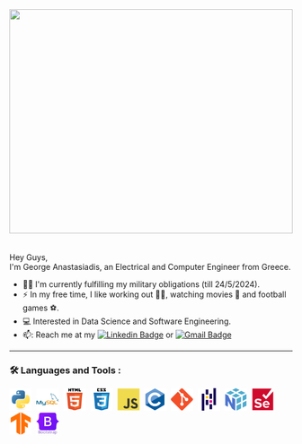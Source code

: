 <div align="center">
  <img src="https://media.giphy.com/media/dWesBcTLavkZuG35MI/giphy.gif" width="100%" height="400"/>
</div>

<br>

Hey Guys, <br>
I'm George Anastasiadis, an Electrical and Computer Engineer from Greece.

- 👨‍💼 I'm currently fulfilling my military obligations (till 24/5/2024).
-  ⚡ In my free time, I like working out 🏋️‍♂️, watching movies 🎦 and football games ⚽.
-  💻 Interested in Data Science and Software Engineering.
-  📫: Reach me at my [![Linkedin Badge](https://img.shields.io/badge/-LinkedIn-blue?style=flat&logo=Linkedin&logoColor=white)](https://www.linkedin.com/in/ganastasiadis/) or [![Gmail Badge](https://img.shields.io/badge/Gmail-red?style=flat&logo=gmail&logoColor=white)](mailto:george.a.anastasiadis@gmail.com)

---

### :hammer_and_wrench: Languages and Tools :
<div>
  <img src="https://github.com/devicons/devicon/blob/master/icons/python/python-original.svg" title="Python" alt="Python" width="40" height="40"/>&nbsp;
  <img src="https://github.com/devicons/devicon/blob/master/icons/mysql/mysql-original-wordmark.svg" title="MySQL" alt="MySQL" width="40" height="40"/>&nbsp;
  <img src="https://github.com/devicons/devicon/blob/master/icons/html5/html5-original-wordmark.svg" title"HTML5" alt ="HTML5" width="40" height="40"/>&nbsp;
  <img src="https://github.com/devicons/devicon/blob/master/icons/css3/css3-original-wordmark.svg" title"CSS" alt ="CSS" width="40" height="40"/>&nbsp;
  <img src="https://github.com/devicons/devicon/blob/master/icons/javascript/javascript-original.svg" title"JavaScript" alt ="JavScript" width="40" height="40"/>&nbsp;
  <img src="https://github.com/devicons/devicon/blob/master/icons/c/c-original.svg" title="C" alt="C" width="40" height="40"/>&nbsp;
  <img src="https://github.com/devicons/devicon/blob/master/icons/git/git-original.svg" title="Git" alt="Git" width="40" height="40"/>&nbsp;
  <img src="https://github.com/devicons/devicon/blob/master/icons/pandas/pandas-original.svg" title="Pandas" alt="Pandas" width="40" height="40"/>&nbsp;
  <img src="https://github.com/devicons/devicon/blob/master/icons/numpy/numpy-original.svg" title="Numpy" alt="Numpy" width="40" height="40"/>&nbsp;
  <img src="https://github.com/devicons/devicon/blob/master/icons/selenium/selenium-original.svg" title="Selenium" alt="Selenium" width="40" height="40"/>&nbsp;
  <img src="https://github.com/devicons/devicon/blob/master/icons/tensorflow/tensorflow-original.svg" title="Tesnorflow" alt="Tensorflow" width="40" height="40"/>&nbsp;
  <img src="https://github.com/devicons/devicon/blob/master/icons/bootstrap/bootstrap-original-wordmark.svg" title="Bootstrap" alt="Bootstrap" width="40" height="40"/>&nbsp;
  
</div>
